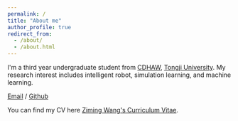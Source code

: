 ```yaml
---
permalink: /
title: "About me"
author_profile: true
redirect_from: 
  - /about/
  - /about.html
---
```


I'm a third year undergraduate student from [CDHAW](https://cdhaw.tongji.edu.cn), [Tongji University](https://www.tongji.edu.cn/). My research interest includes intelligent robot, simulation learning, and machine learning.



[Email](mailto:2252789@tongji.edu.cn) / [Github](https://github.com/LEE23Xuanyi)

You can find my CV here [Ziming Wang's Curriculum Vitae](../assets/CV.pdf).


